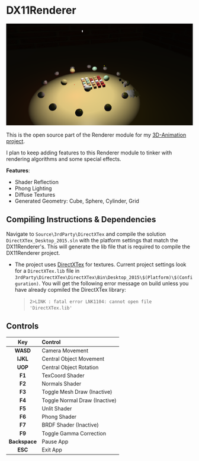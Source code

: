 # DX11Renderer

![](Screenshots/spheres.PNG)

This is the open source part of the Renderer module for my [3D-Animation project](https://www.youtube.com/watch?v=Rt-h-bMA8Xc).

I plan to keep adding features to this Renderer module to tinker with rendering algorithms and some special effects.

**Features**:
 - Shader Reflection
 - Phong Lighting
 - Diffuse Textures
 - Generated Geometry: Cube, Sphere, Cylinder, Grid
 
## Compiling Instructions & Dependencies

Navigate to `Source\3rdParty\DirectXTex` and compile the solution `DirectXTex_Desktop_2015.sln` with the platform settings that match the DX11Renderer's.
This will generate the lib file that is required to compile the DX11Renderer project.

 - The project uses [DirectXTex](https://github.com/Microsoft/DirectXTex) for textures. Current project settings
look for a `DirectXTex.lib` file in `3rdParty\DirectXTex\DirectXTex\Bin\Desktop_2015\$(Platform)\$(Configuration)`. 
You will get the following error message on build unless you have already copmiled the DirectXTex library:  
    > `2>LINK : fatal error LNK1104: cannot open file 'DirectXTex.lib'`


## Controls

| Key | Control |
| :---: | :--- |
| **WASD** |	Camera Movement |
| **IJKL** |	Central Object Movement |
| **UOP** |	Central Object Rotation  |
| **F1** |	TexCoord Shader |
| **F2** |	Normals Shader |
| **F3** |	Toggle Mesh Draw (Inactive) |
| **F4** |	Toggle Normal Draw (Inactive) |
| **F5** |	Unlit Shader |
| **F6** |	Phong Shader |
| **F7** |	BRDF Shader (Inactive) |
| **F9** |	Toggle Gamma Correction |
| **Backspace** | Pause App |
| **ESC** |	Exit App |
 
